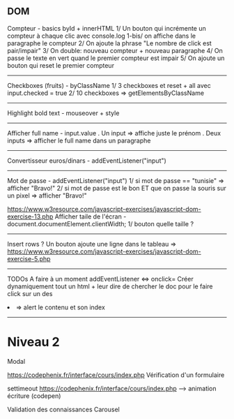 ## DOM

Compteur - basics byId + innerHTML
1/ Un bouton qui incrémente un compteur à chaque clic avec console.log
1-bis/ on affiche dans le paragraphe le compteur
2/ On ajoute la phrase "Le nombre de click est pair/impair"
3/ On double: nouveau compteur + nouveau paragraphe
4/ On passe le texte en vert quand le premier compteur est impair
5/ On ajoute un bouton qui reset le premier compteur

---

Checkboxes (fruits) - byClassName
1/ 3 checkboxes et reset + all avec input.checked = true
2/ 10 checkboxes => getElementsByClassName

---

Highlight bold text - mouseover + style

---

Afficher full name - input.value
. Un input => affiche juste le prénom
. Deux inputs => afficher le full name dans un paragraphe

---

Convertisseur euros/dinars - addEventListener("input")

---

Mot de passe - addEventListener("input")
1/ si mot de passe == "tunisie" => afficher "Bravo!"
2/ si mot de passe est le bon ET que on passe la souris sur un pixel => afficher "Bravo!"

https://www.w3resource.com/javascript-exercises/javascript-dom-exercise-13.php
Afficher taile de l'écran - document.documentElement.clientWidth;
1/ bouton quelle taille ?

---

Insert rows ?
Un bouton ajoute une ligne dans le tableau => https://www.w3resource.com/javascript-exercises/javascript-dom-exercise-5.php

---

TODOs A faire à un moment
addEventListener <=> onclick=
Créer dynamiquement tout un html + leur dire de chercher le doc pour le faire
click sur un des <li> => alert le contenu et son index

---

# Niveau 2

Modal

https://codephenix.fr/interface/cours/index.php
Vérification d'un formulaire

settimeout https://codephenix.fr/interface/cours/index.php
--> animation écriture (codepen)

Validation des connaissances
Carousel
